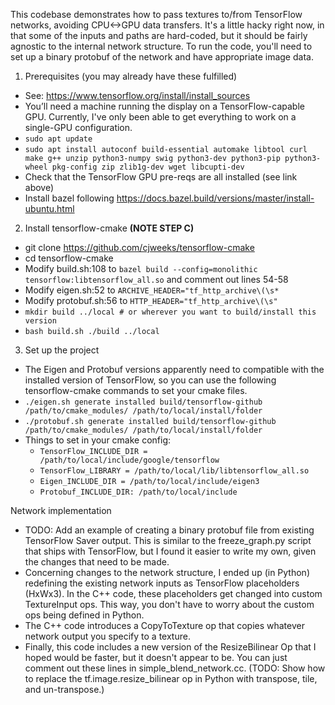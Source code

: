 This codebase demonstrates how to pass textures to/from TensorFlow networks, avoiding CPU<->GPU data transfers.
It's a little hacky right now, in that some of the inputs and paths are hard-coded, but it should be fairly agnostic to the internal network structure.
To run the code, you'll need to set up a binary protobuf of the network and have appropriate image data.

1. Prerequisites (you may already have these fulfilled)
  * See: https://www.tensorflow.org/install/install_sources
  * You’ll need a machine running the display on a TensorFlow-capable GPU.
    Currently, I've only been able to get everything to work on a single-GPU configuration.
  * `sudo apt update`
  * `sudo apt install autoconf build-essential automake libtool curl make g++ unzip python3-numpy swig python3-dev python3-pip python3-wheel pkg-config zip zlib1g-dev wget libcupti-dev`
  * Check that the TensorFlow GPU pre-reqs are all installed (see link above)
  * Install bazel following https://docs.bazel.build/versions/master/install-ubuntu.html

2. Install tensorflow-cmake **(NOTE STEP C)**
  * git clone https://github.com/cjweeks/tensorflow-cmake
  * cd tensorflow-cmake
  * Modify build.sh:108 to `bazel build --config=monolithic tensorflow:libtensorflow_all.so` and comment out lines 54-58
  * Modify eigen.sh:52 to `ARCHIVE_HEADER="tf_http_archive\(\s*`
  * Modify protobuf.sh:56 to `HTTP_HEADER="tf_http_archive\(\s"`
  * `mkdir build ../local # or wherever you want to build/install this version`
  * `bash build.sh ./build ../local`

3. Set up the project
  * The Eigen and Protobuf versions apparently need to compatible with the installed version of TensorFlow, so you can use the following tensorflow-cmake commands to set your cmake files.
  * `./eigen.sh generate installed build/tensorflow-github /path/to/cmake_modules/ /path/to/local/install/folder`
  * `./protobuf.sh generate installed build/tensorflow-github /path/to/cmake_modules/ /path/to/local/install/folder`
  * Things to set in your cmake config:
    * `TensorFlow_INCLUDE_DIR = /path/to/local/include/google/tensorflow`
    * `TensorFlow_LIBRARY = /path/to/local/lib/libtensorflow_all.so`
    * `Eigen_INCLUDE_DIR = /path/to/local/include/eigen3`
    * `Protobuf_INCLUDE_DIR: /path/to/local/include`

Network implementation
  * TODO: Add an example of creating a binary protobuf file from existing
    TensorFlow Saver output. This is similar to the freeze_graph.py script that
    ships with TensorFlow, but I found it easier to write my own, given the
    changes that need to be made.
  * Concerning changes to the network structure, I ended up (in Python)
    redefining the existing network inputs as TensorFlow placeholders (HxWx3).
    In the C++ code, these placeholders get changed into custom TextureInput
    ops. This way, you don't have to worry about the custom ops being defined in
    Python.
  * The C++ code introduces a CopyToTexture op that copies whatever network
    output you specify to a texture.
  * Finally, this code includes a new version of the ResizeBilinear Op that I
    hoped would be faster, but it doesn't appear to be. You can just comment out 
    these lines in simple\_blend\_network.cc. (TODO: Show how to replace the
    tf.image.resize\_bilinear op in Python with transpose, tile, and
    un-transpose.)
